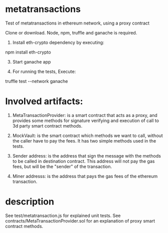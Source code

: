 # metatransactions
Test of metatransactions in ethereum network, using a proxy contract

Clone or download.
Node, npm, truffle and ganache is required.

1) Install eth-crypto dependency by executing:

npm install eth-crypto

3) Start ganache app 

4) For running the tests, Execute:

truffle test --network ganache

# Involved artifacts:

1) MetaTransactionProvider: is a smart contract that acts as a proxy, and provides some methods for signature verifying and execution of 
call to 3d party smart contract methods.

2) MockVault: is the smart contract which methods we want to call, without the caller have to pay the fees. It has two simple methods used in the tests.

3) Sender address: is the address that sign the message with the methods to be called in destination contract. This address will not pay the gas fees, but will be the "sender" of the transaction.

3) Miner addresss: is the address that pays the gas fees of the ethereum transaction.

# description

See test/metatransaction.js for explained unit tests.
See contracts/MetaTransactionProvider.sol for an explanation of proxy smart contract methods.


